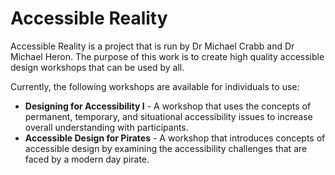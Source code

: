 # Accessible Reality

Accessible Reality is a project that is run by Dr Michael Crabb and Dr Michael Heron. The purpose of this work is to create high quality accessible design workshops that can be used by all.

Currently, the following workshops are available for individuals to use:
- **Designing for Accessibility I** - A workshop that uses the concepts of permanent, temporary, and situational accessibility issues to increase overall understanding with participants.
- **Accessible Design for Pirates** - A workshop that introduces concepts of accessible design by examining the accessibility challenges that are faced by a modern day pirate.
